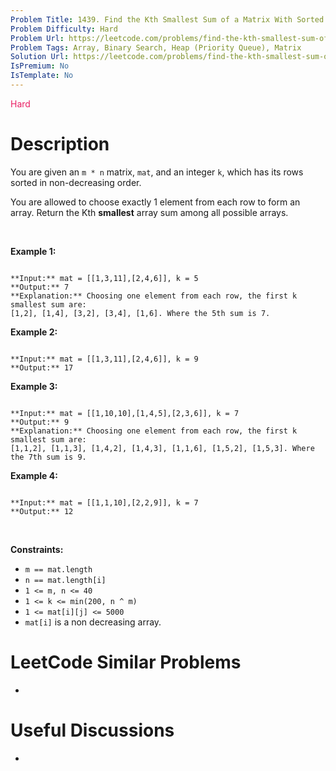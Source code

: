 ```yaml
---
Problem Title: 1439. Find the Kth Smallest Sum of a Matrix With Sorted Rows
Problem Difficulty: Hard
Problem Url: https://leetcode.com/problems/find-the-kth-smallest-sum-of-a-matrix-with-sorted-rows/
Problem Tags: Array, Binary Search, Heap (Priority Queue), Matrix
Solution Url: https://leetcode.com/problems/find-the-kth-smallest-sum-of-a-matrix-with-sorted-rows/solution/
IsPremium: No
IsTemplate: No
---
```


<span style="color: rgb(233, 30, 99);">Hard</span>

# Description

You are given an `m * n` matrix, `mat`, and an integer `k`, which has its rows sorted in non-decreasing order.


You are allowed to choose exactly 1 element from each row to form an array. Return the Kth **smallest** array sum among all possible arrays.


 


**Example 1:**



```

**Input:** mat = [[1,3,11],[2,4,6]], k = 5
**Output:** 7
**Explanation:** Choosing one element from each row, the first k smallest sum are:
[1,2], [1,4], [3,2], [3,4], [1,6]. Where the 5th sum is 7.  
```

**Example 2:**



```

**Input:** mat = [[1,3,11],[2,4,6]], k = 9
**Output:** 17

```

**Example 3:**



```

**Input:** mat = [[1,10,10],[1,4,5],[2,3,6]], k = 7
**Output:** 9
**Explanation:** Choosing one element from each row, the first k smallest sum are:
[1,1,2], [1,1,3], [1,4,2], [1,4,3], [1,1,6], [1,5,2], [1,5,3]. Where the 7th sum is 9.  

```

**Example 4:**



```

**Input:** mat = [[1,1,10],[2,2,9]], k = 7
**Output:** 12

```

 


**Constraints:**


* `m == mat.length`
* `n == mat.length[i]`
* `1 <= m, n <= 40`
* `1 <= k <= min(200, n ^ m)`
* `1 <= mat[i][j] <= 5000`
* `mat[i]` is a non decreasing array.




# LeetCode Similar Problems

- []()

# Useful Discussions

- []()

